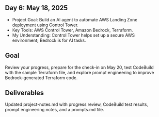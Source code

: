 ## Day 6: May 18, 2025
- Project Goal: Build an AI agent to automate AWS Landing Zone deployment using Control Tower.
- Key Tools: AWS Control Tower, Amazon Bedrock, Terraform.
- My Understanding: Control Tower helps set up a secure AWS environment; Bedrock is for AI tasks.

## Goal
Review your progress, prepare for the check-in on May 20, test CodeBuild with the sample Terraform file, and explore prompt engineering to improve Bedrock-generated Terraform code.

## Deliverables
Updated project-notes.md with progress review, CodeBuild test results, prompt engineering notes, and a prompts.md file.

